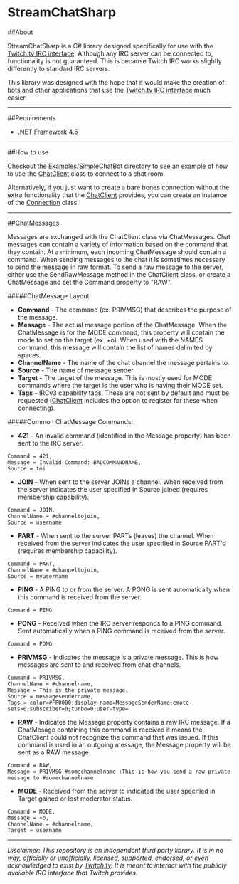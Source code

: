 StreamChatSharp
===============

##About

StreamChatSharp is a C# library designed specifically for use with the [Twitch.tv IRC interface](https://github.com/justintv/Twitch-API/blob/master/IRC.md). Although any IRC server can be connected to, functionality is not guaranteed. This is because Twitch IRC works slightly differently to standard IRC servers.

This library was designed with the hope that it would make the creation of bots and other applications that use the [Twitch.tv IRC interface](https://github.com/justintv/Twitch-API/blob/master/IRC.md) much easier.

----------

##Requirements

 * [.NET Framework 4.5](http://www.microsoft.com/en-us/download/details.aspx?id=30653)

----------

##How to use

Checkout the [Examples/SimpleChatBot](https://github.com/tphx/StreamChatSharp/tree/master/Examples/SimpleChatBot) directory to see an example of how to use the [ChatClient](https://github.com/tphx/StreamChatSharp/blob/master/StreamChatSharp/StreamChatSharp/ChatClient.cs) class to connect to a chat room.

Alternatively, if you just want to create a bare bones connection without the extra functionality that the [ChatClient](https://github.com/tphx/StreamChatSharp/blob/master/StreamChatSharp/StreamChatSharp/ChatClient.cs) provides, you can create an instance of the [Connection](https://github.com/tphx/StreamChatSharp/blob/master/StreamChatSharp/StreamChatSharp/Connection.cs) class. 

----------

##ChatMessages

Messages are exchanged with the ChatClient class via ChatMessages. Chat messages can contain a variety of information based on the command that they contain. At a minimum, each incoming ChatMessage should contain a command. When sending messages to the chat it is sometimes necessary to send the message in raw format. To send a raw message to the server, either use the SendRawMessage method in the ChatClient class, or create a ChatMessage and set the Command property to "RAW".

#####ChatMessage Layout:
* <b>Command</b> - The command (ex. PRIVMSG) that describes the purpose of the message.
* <b>Message</b> - The actual message portion of the ChatMessage. When the ChatMessage is for the MODE command, this property will contain the mode to set on the target (ex. +o). When used with the NAMES command, this message will contain the list of names delimited by spaces.
* <b>ChannelName</b> - The name of the chat channel the message pertains to.
* <b>Source</b> - The name of message sender.
* <b>Target</b> - The target of the message. This is mostly used for MODE commands where the target is the user who is having their MODE set.
* <b>Tags</b> - IRCv3 capability tags. These are not sent by default and must be requested ([ChatClient](https://github.com/tphx/StreamChatSharp/blob/master/StreamChatSharp/StreamChatSharp/ChatClient.cs) includes the option to register for these when connecting).

#####Common ChatMessage Commands:
* <b>421</b> - An invalid command (identified in the Message property) has been sent to the IRC server.
```
Command = 421,
Message = Invalid Command: BADCOMMANDNAME,
Source = tmi
```
* <b>JOIN</b> - When sent to the server JOINs a channel. When received from the server indicates the user specified in Source joined (requires membership capability).
```
Command = JOIN,
ChannelName = #channeltojoin,
Source = username
```
* <b>PART</b> - When sent to the server PARTs (leaves) the channel. When received from the server indicates the user specified in Source PART'd (requires membership capability).
```
Command = PART,
ChannelName = #channeltojoin,
Source = myusername
```
* <b>PING</b> - A PING to or from the server. A PONG is sent automatically when this command is received from the server.
```
Command = PING
```
* <b>PONG</b> - Received when the IRC server responds to a PING command. Sent automatically when a PING command is received from the server.
```
Command = PONG
```
* <b>PRIVMSG</b> - Indicates the message is a private message. This is how messages are sent to and received from chat channels.
```
Command = PRIVMSG,
ChannelName = #channelname,
Message = This is the private message.
Source = messagesendername,
Tags = color=#FF0000;display-name=MessageSenderName;emote-sets=0;subscriber=0;turbo=0;user-type=
```
* <b>RAW</b> - Indicates the Message property contains a raw IRC message. If a ChatMesage containing this command is received it means the ChatClient could not recognize the command that was issued. If this command is used in an outgoing message, the Message property will be sent as a RAW message.
```
Command = RAW,
Message = PRIVMSG #somechannelname :This is how you send a raw private message to #somechannelname.
```
* <b>MODE</b> - Received from the server to indicated the user specified in Target gained or lost moderator status.
```
Command = MODE,
Message = +o,
ChannelName = #channelname,
Target = username
```
----------
 
*Disclaimer:
This repository is an independent third party library. It is in no way, officially or unofficially, licensed, supported, endorsed, or even acknowledged to exist by [Twitch.tv](http://www.twitch.tv/). It is meant to interact with the publicly available IRC interface that Twitch provides.*
